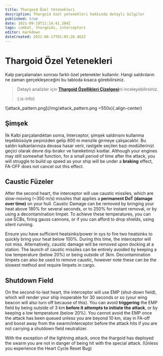 ```yaml
---
title: Thargoid Özel Yetenekleri
description: Thargoid özel yetenekleri hakkında detaylı bilgiler
published: true
date: 2021-09-19T11:14:41.284Z
tags: combat, thargoids, interceptors
editor: markdown
dateCreated: 2021-06-17T01:05:26.462Z
---
```


# Thargoid Özel Yetenekleri
Kalp parçalamaları sonrası farklı özel yetenekler kullanılır. Hangi saldırıların ne zaman gerçekleşeceğini bu tabloda kısaca görebilirsiniz.

> Detaylı analizler için [**Thargoid Özellikleri Çizelgesi**](/en/thargoid-specs)ni inceleyebilirsiniz. 
> 
> {.is-info}

!\[attack_pattern.png\](/img/attack_pattern.png =550x){.align-center}

## Şimşek
İlk Kalbi parçalandıktan sonra, Interceptor, şimşek saldırısını kullanma teşebbüsüyle peşinizden gelip 800 m menzile girmeye çalışacaktır. Bu saldırı kalkanlarınıza devasa hasar verir, rastgele seçilen bazı modüllerinizi geçici olarak devre dışı bırakır ve hareketinizi kısıtlar. Although your engines may still somewhat function, for a small period of time after the attack, you will struggle to build up speed as your ship will be under a **braking** effect, FA-OFF does not cancel out this effect.

## Caustic Füzeler
After the second heart, the interceptor will use caustic missiles, which are slow-moving (~350 m/s) missiles that applies a **permanent DoT (damage over time)** on your hull. Caustic Damage can be removed by bringing your heat above 180% for several seconds, or to 250% for instant removal, or by using a decontamination limpet. To achieve these temperatures, you can use SCBs, firing gauss cannons, or if you can afford to drop shields, using silent running.

Ensure you have sufficient heatsinks/power in sys to fire two heatsinks to quickly bring your heat below 100%. During this time, the interceptor will not miss. Alternatively, caustic damage will be removed upon docking at a station. The launch of caustic missiles can be entirely avoided by keeping a low temperature (below 20%) or being outside of 3km. Decontamination limpets can also be used to remove caustic, however note these can be the slowest method and require limpets in cargo.

## Shutdown Field
On the second-to-last heart, the interceptor will use EMP (shut-down field), which will render your ship inoperable for 30 seconds or so (your wing beacon will also turn off because of this). You can avoid **triggering** the EMP field by being outside of 3 km **before it attempts to initiate the attack**, or by keeping a low temperature (below 20%). You cannot avoid the EMP once the attack has been queued unless you are beyond 10 km, stay in FA-off and boost away from the swarm/interceptor before the attack hits if you are not carrying a shutdown field neutralizer.

With the exception of the lightning attack, once the thargoid has deployed the swarm you are not in danger of being hit with the special attack. (Unless you experience the Heart Cycle Reset Bug)